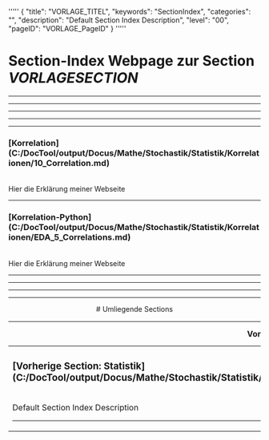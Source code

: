 '''''
{
"title": "VORLAGE_TITEL",
"keywords": "SectionIndex",
"categories": "",
"description": "Default Section Index Description",
"level": "00",
"pageID": "VORLAGE_PageID"
}
'''''


<h1>Section-Index Webpage zur Section <i>VORLAGESECTION</i></h1>

<hr><hr><hr><hr><hr>


<h3>[Korrelation](C:/DocTool/output/Docus/Mathe/Stochastik/Statistik/Korrelationen/10_Correlation.md)</h3><br>Hier die Erklärung meiner Webseite<hr>


<h3>[Korrelation-Python](C:/DocTool/output/Docus/Mathe/Stochastik/Statistik/Korrelationen/EDA_5_Correlations.md)</h3><br>Hier die Erklärung meiner Webseite<hr><center><hr><hr><hr> # Umliegende Sections
 </h2><br><table><thead> <tr> <th><center>Vorgelagerte Section</center></th> <th><center>Nachgelagerte Section</center></th></tr></thead><tbody><tr><td><h3>[Vorherige Section: Statistik](C:/DocTool/output/Docus/Mathe/Stochastik/Statistik/SectionIndex_DocTooloutputDocusMatheStochastikStatistik.html)</h3><br>Default Section Index Description<hr></td><td>Es gibt keine weiteren nachgelagerten Sections</td></tr></tbody></table>